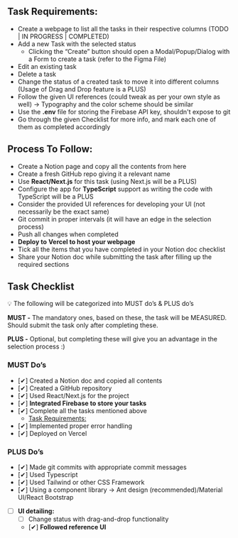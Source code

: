 ## Task Requirements:

- Create a webpage to list all the tasks in their respective columns (TODO | IN PROGRESS | COMPLETED)
- Add a new Task with the selected status
    - Clicking the “Create” button should open a Modal/Popup/Dialog with a Form to create a task (refer to the Figma File)
- Edit an existing task
- Delete a task
- Change the status of a created task to move it into different columns (Usage of Drag and Drop feature is a PLUS)
- Follow the given UI references (could tweak as per your own style as well) → Typography and the color scheme should be similar
- Use the **.env** file for storing the Firebase API key, shouldn't expose to git
- Go through the given Checklist for more info, and mark each one of them as completed accordingly

## Process To Follow:

- Create a Notion page and copy all the contents from here
- Create a fresh GitHub repo giving it a relevant name
- Use **React/Next.js** for this task (using Next.js will be a PLUS)
- Configure the app for **TypeScript** support as writing the code with TypeScript will be a PLUS
- Consider the provided UI references for developing your UI (not necessarily be the exact same)
- Git commit in proper intervals (it will have an edge in the selection process)
- Push all changes when completed
- **Deploy to** **Vercel to host your webpage**
- Tick all the items that you have completed in your Notion doc checklist
- Share your Notion doc while submitting the task after filling up the required sections

## Task Checklist

<aside>
💡 The following will be categorized into MUST do’s & PLUS do’s

**MUST -** The mandatory ones, based on these, the task will be MEASURED. Should submit the task only after completing these.

**PLUS  -** Optional, but completing these will give you an advantage in the selection process :)

</aside>

### MUST Do’s

- [✔]  Created a Notion doc and copied all contents
- [✔]  Created a GitHub repository
- [✔]  Used React/Next.js for the project
- [✔]  **Integrated Firebase to store your tasks**
- [✔]  Complete all the tasks mentioned above
    - [Task Requirements:](https://www.notion.so/Getting-Started-6c621484a3b147e1b9db62d66c69d480)
- [✔]  Implemented proper error handling
- [✔]  Deployed on Vercel

### PLUS Do’s

- [✔]  Made git commits with appropriate commit messages
- [✔]  Used Typescript
- [✔]  Used Tailwind or other CSS Framework
- [✔]  Using a component library → Ant design (recommended)/Material UI/React Bootstrap
- [ ]  **UI detailing:**
    - [ ]  Change status with drag-and-drop functionality
    - [✔]  **Followed reference UI**
